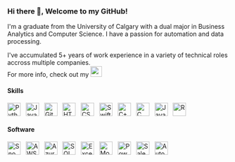 ### Hi there 👋, Welcome to my GitHub!

I'm a graduate from the University of Calgary with a dual major in Business Analytics and Computer Science. I have a passion for automation and data processing.  

I've accumulated 5+ years of work experience in a variety of technical roles accross multiple companies.  
For more info, check out my <a href="https://www.linkedin.com/in/gordwest5/"><img height="24" width="26" src="https://cdn.simpleicons.org/linkedin/"/></a>

#### Skills
<img title="Python" width="30" src="https://cdn.simpleicons.org/python/"/> &nbsp; <img title="Javascript" width="30" src="https://cdn.simpleicons.org/javascript/"/> &nbsp; <img title="Git" width="30" src="https://cdn.simpleicons.org/git/"/> &nbsp; <img title="HTML5" width="30" src="https://cdn.simpleicons.org/html5/"/> &nbsp; <img title="CSS3" width="30" src="https://cdn.simpleicons.org/css3/"/> &nbsp; <img title="Swift" width="30" src="https://cdn.simpleicons.org/swift/"/> &nbsp; <img title="C++" width="30" src="https://cdn.simpleicons.org/C++/"/> &nbsp; <img title="C" width="30" src="https://cdn.simpleicons.org/C/"/> &nbsp; <img title="Java" width="30" src="https://cdn.jsdelivr.net/gh/devicons/devicon/icons/java/java-original.svg"/> &nbsp; <img title="R" width="30" src="https://cdn.simpleicons.org/R/"/>


#### Software
<img title="Snowflake" width="30" src="https://cdn.simpleicons.org/snowflake/"/> &nbsp; <img title="AWS" width="30" src="https://cdn.simpleicons.org/amazonaws/"/> &nbsp; <img title="Azure" width="30" src="https://cdn.simpleicons.org/microsoftazure/"/> &nbsp; <img title="SQL Sever" width="30" src="https://cdn.simpleicons.org/microsoftsqlserver/"/> &nbsp; <img title="Excel" width="30" src="https://cdn.simpleicons.org/microsoftexcel/"/> &nbsp; <img title="MongoDB" width="30" src="https://cdn.simpleicons.org/mongodb/"/> &nbsp; <img title="PowerBi" width="30" src="https://cdn.simpleicons.org/powerbi/"/> &nbsp; <img title="Salesforce" width="30" src="https://cdn.simpleicons.org/salesforce/"/> &nbsp; <img title="Autodesk Fusion 360" width="30" src="https://cdn.simpleicons.org/autodesk/"/>